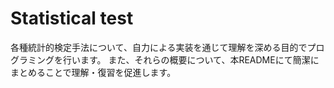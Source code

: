 # Statistical test
各種統計的検定手法について、自力による実装を通じて理解を深める目的でプログラミングを行います。
また、それらの概要について、本READMEにて簡潔にまとめることで理解・復習を促進します。
